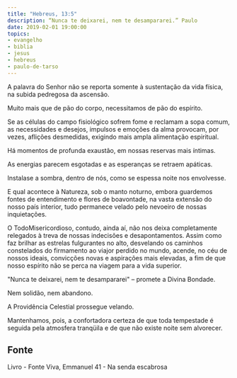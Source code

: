 ```yaml
---
title: "Hebreus, 13:5"
description: “Nunca te deixarei, nem te desampararei.” Paulo
date: 2019-02-01 19:00:00
topics: 
- evangelho
- biblia
- jesus
- hebreus
- paulo-de-tarso
---
```


A palavra do Senhor não se reporta somente à sustentação da vida física, na
subida pedregosa da ascensão.

Muito mais que de pão do corpo, necessitamos de pão do espírito.

Se as células do campo fisiológico sofrem fome e reclamam a sopa comum,
as necessidades e desejos, impulsos e emoções da alma provocam, por vezes,
aflições desmedidas, exigindo mais ampla alimentação espiritual.

Há momentos de profunda exaustão, em nossas reservas mais íntimas.

As energias parecem esgotadas e as esperanças se retraem apáticas.

Instala­se a sombra, dentro de nós, como se espessa noite nos envolvesse.

E qual acontece à Natureza, sob o manto noturno, embora guardemos fontes
de entendimento e flores de boa­vontade, na vasta extensão do nosso país interior,
tudo permanece velado pelo nevoeiro de nossas inquietações.

O Todo­Misericordioso, contudo, ainda aí, não nos deixa completamente
relegados à treva de nossas indecisões e desapontamentos. Assim como faz brilhar
as estrelas fulgurantes no alto, desvelando os caminhos constelados do firmamento
ao viajor perdido no mundo, acende, no céu de nossos ideais, convicções novas e
aspirações mais elevadas, a fim de que nosso espírito não se perca na viagem para a
vida superior.

"Nunca te deixarei, nem te desampararei" – promete a Divina Bondade.

Nem solidão, nem abandono.

A Providência Celestial prossegue velando.

Mantenhamos, pois, a confortadora certeza de que toda tempestade é
seguida pela atmosfera tranqüila e de que não existe noite sem alvorecer.


## Fonte
Livro - Fonte Viva, Emmanuel
41 - Na senda escabrosa
